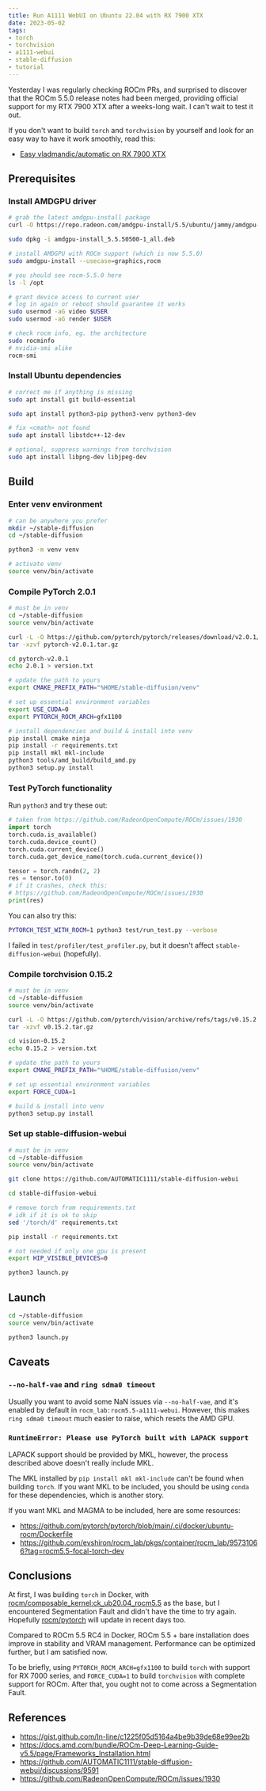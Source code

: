 ```yaml
---
title: Run A1111 WebUI on Ubuntu 22.04 with RX 7900 XTX
date: 2023-05-02
tags:
- torch
- torchvision
- a1111-webui
- stable-diffusion
- tutorial
---
```


Yesterday I was regularly checking ROCm PRs, and surprised to discover that the ROCm 5.5.0 release notes had been merged, providing official support for my RTX 7900 XTX after a weeks-long wait. I can't wait to test it out.

If you don't want to build `torch` and `torchvision` by yourself and look for an easy way to have it work smoothly, read this:

* [Easy vladmandic/automatic on RX 7900 XTX](https://are-we-gfx1100-yet.github.io/post/automatic/)

## Prerequisites

### Install AMDGPU driver

```bash
# grab the latest amdgpu-install package
curl -O https://repo.radeon.com/amdgpu-install/5.5/ubuntu/jammy/amdgpu-install_5.5.50500-1_all.deb

sudo dpkg -i amdgpu-install_5.5.50500-1_all.deb

# install AMDGPU with ROCm support (which is now 5.5.0)
sudo amdgpu-install --usecase=graphics,rocm

# you should see rocm-5.5.0 here
ls -l /opt

# grant device access to current user
# log in again or reboot should guarantee it works
sudo usermod -aG video $USER
sudo usermod -aG render $USER

# check rocm info, eg. the architecture
sudo rocminfo
# nvidia-smi alike
rocm-smi
```

### Install Ubuntu dependencies

```bash
# correct me if anything is missing
sudo apt install git build-essential

sudo apt install python3-pip python3-venv python3-dev

# fix <cmath> not found
sudo apt install libstdc++-12-dev

# optional, suppress warnings from torchvision
sudo apt install libpng-dev libjpeg-dev
```

## Build

### Enter venv environment

```bash
# can be anywhere you prefer
mkdir ~/stable-diffusion
cd ~/stable-diffusion

python3 -m venv venv

# activate venv
source venv/bin/activate
```

### Compile PyTorch 2.0.1

```bash
# must be in venv
cd ~/stable-diffusion
source venv/bin/activate

curl -L -O https://github.com/pytorch/pytorch/releases/download/v2.0.1/pytorch-v2.0.1.tar.gz
tar -xzvf pytorch-v2.0.1.tar.gz

cd pytorch-v2.0.1
echo 2.0.1 > version.txt

# update the path to yours
export CMAKE_PREFIX_PATH="%HOME/stable-diffusion/venv"

# set up essential environment variables
export USE_CUDA=0
export PYTORCH_ROCM_ARCH=gfx1100

# install dependencies and build & install into venv
pip install cmake ninja
pip install -r requirements.txt
pip install mkl mkl-include
python3 tools/amd_build/build_amd.py
python3 setup.py install
```

### Test PyTorch functionality

Run `python3` and try these out:

```python
# taken from https://github.com/RadeonOpenCompute/ROCm/issues/1930
import torch
torch.cuda.is_available()
torch.cuda.device_count()
torch.cuda.current_device()
torch.cuda.get_device_name(torch.cuda.current_device())

tensor = torch.randn(2, 2)
res = tensor.to(0)
# if it crashes, check this:
# https://github.com/RadeonOpenCompute/ROCm/issues/1930
print(res)
```

You can also try this:

```bash
PYTORCH_TEST_WITH_ROCM=1 python3 test/run_test.py --verbose
```

I failed in `test/profiler/test_profiler.py`, but it doesn't affect `stable-diffusion-webui` (hopefully).

### Compile torchvision 0.15.2

```bash
# must be in venv
cd ~/stable-diffusion
source venv/bin/activate

curl -L -O https://github.com/pytorch/vision/archive/refs/tags/v0.15.2.tar.gz
tar -xzvf v0.15.2.tar.gz

cd vision-0.15.2
echo 0.15.2 > version.txt

# update the path to yours
export CMAKE_PREFIX_PATH="%HOME/stable-diffusion/venv"

# set up essential environment variables
export FORCE_CUDA=1

# build & install into venv
python3 setup.py install
```

### Set up stable-diffusion-webui

```bash
# must be in venv
cd ~/stable-diffusion
source venv/bin/activate

git clone https://github.com/AUTOMATIC1111/stable-diffusion-webui

cd stable-diffusion-webui

# remove torch from requirements.txt
# idk if it is ok to skip
sed '/torch/d' requirements.txt

pip install -r requirements.txt

# not needed if only one gpu is present
export HIP_VISIBLE_DEVICES=0

python3 launch.py
```

## Launch

```bash
cd ~/stable-diffusion
source venv/bin/activate

python3 launch.py
```

## Caveats

### `--no-half-vae` and `ring sdma0 timeout`

Usually you want to avoid some NaN issues via `--no-half-vae`, and it's enabled by default in `rocm_lab:rocm5.5-a1111-webui`. However, this makes `ring sdma0 timeout` much easier to raise, which resets the AMD GPU.

### `RuntimeError: Please use PyTorch built with LAPACK support`

LAPACK support should be provided by MKL, however, the process described above doesn't really include MKL.

The MKL installed by `pip install mkl mkl-include` can't be found when building `torch`. If you want MKL to be included, you should be using `conda` for these dependencies, which is another story.

If you want MKL and MAGMA to be included, here are some resources:

* https://github.com/pytorch/pytorch/blob/main/.ci/docker/ubuntu-rocm/Dockerfile
* https://github.com/evshiron/rocm_lab/pkgs/container/rocm_lab/95731066?tag=rocm5.5-focal-torch-dev

## Conclusions

At first, I was building `torch` in Docker, with [rocm/composable_kernel:ck_ub20.04_rocm5.5](https://hub.docker.com/layers/rocm/composable_kernel/ck_ub20.04_rocm5.5/images/sha256-7ecc3b5e2e0104a58188ab5f26085c31815d2ed03955d66b805fc10d9e1f6873?context=explore) as the base, but I encountered Segmentation Fault and didn't have the time to try again. Hopefully [rocm/pytorch](https://hub.docker.com/r/rocm/pytorch) will update in recent days too.

Compared to ROCm 5.5 RC4 in Docker, ROCm 5.5 + bare installation does improve in stability and VRAM management. Performance can be optimized further, but I am satisfied now.

To be briefly, using `PYTORCH_ROCM_ARCH=gfx1100` to build `torch` with support for RX 7000 series, and `FORCE_CUDA=1` to build `torchvision` with complete support for ROCm. After that, you ought not to come across a Segmentation Fault.

## References

* https://gist.github.com/In-line/c1225f05d5164a4be9b39de68e99ee2b
* https://docs.amd.com/bundle/ROCm-Deep-Learning-Guide-v5.5/page/Frameworks_Installation.html
* https://github.com/AUTOMATIC1111/stable-diffusion-webui/discussions/9591
* https://github.com/RadeonOpenCompute/ROCm/issues/1930
